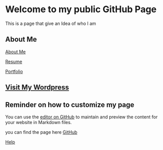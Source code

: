 # Welcome to my public GitHub Page
This is a page that give an Idea of who I am

## About Me


[About Me](aboutme.md)

[Resume](Resume.md)

[Portfolio](portfolio.md)


## [Visit My Wordpress](https://sites.psu.edu/jzm6677/)


## Reminder on how to customize my page
You can use the [editor on GitHub](https://github.com/jzm6677/Jay_Site/edit/master/docs/index.md) to maintain and preview the content for your website in Markdown files.

you can find the page here [GitHub](https://jzm6677.github.io/Jay_Site/)

[Help](Help.md)

